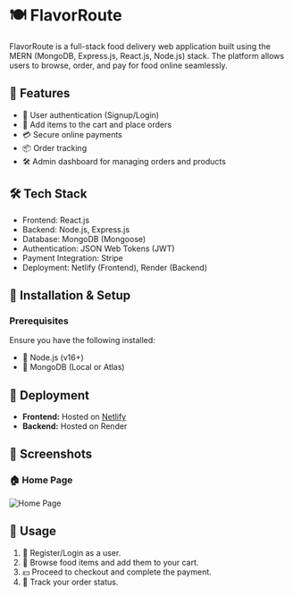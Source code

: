 # 🍽️ FlavorRoute

FlavorRoute is a full-stack food delivery web application built using the MERN (MongoDB, Express.js, React.js, Node.js) stack. The platform allows users to browse, order, and pay for food online seamlessly.

## 🚀 Features

- 🔐 User authentication (Signup/Login)
- 🛒 Add items to the cart and place orders
- 💳 Secure online payments
- 📦 Order tracking
- 🛠️ Admin dashboard for managing orders and products

## 🛠️ Tech Stack

- Frontend: React.js
- Backend: Node.js, Express.js
- Database: MongoDB (Mongoose)
- Authentication: JSON Web Tokens (JWT)
- Payment Integration: Stripe
- Deployment: Netlify (Frontend), Render (Backend)

## 📌 Installation & Setup

### Prerequisites
Ensure you have the following installed:
- 📌 Node.js (v16+)
- 📌 MongoDB (Local or Atlas)


## 🚀 Deployment
- **Frontend:** Hosted on [Netlify](https://flavor-route.netlify.app)
- **Backend:** Hosted on Render

## 📸 Screenshots

### 🏠 Home Page
![Home Page](public/screenshots/home.png)


## 🎯 Usage
1. 🔑 Register/Login as a user.
2. 🍕 Browse food items and add them to your cart.
3. 💵 Proceed to checkout and complete the payment.
4. 🚚 Track your order status.
